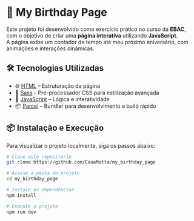 # 🎉 My Birthday Page

Este projeto foi desenvolvido como exercício prático no curso da **EBAC**, com o objetivo de criar uma **página interativa** utilizando **JavaScript**.  
A página exibe um contador de tempo até meu próximo aniversário, com animações e interações dinâmicas.

## 🛠️ Tecnologias Utilizadas

- 🌐 [HTML](https://developer.mozilla.org/pt-BR/docs/Web/HTML) – Estruturação da página
- 🎨 [Sass](https://sass-lang.com/) – Pré-processador CSS para estilização avançada
- 🧡 [JavaScript](https://developer.mozilla.org/pt-BR/docs/Web/JavaScript) – Lógica e interatividade
- 📦 [Parcel](https://parceljs.org/) – Bundler para desenvolvimento e build rápido

## 📦 Instalação e Execução

Para visualizar o projeto localmente, siga os passos abaixo:

```sh
# Clone este repositório
git clone https://github.com/CauaMotta/my_birthday_page

# Acesse a pasta do projeto
cd my_birthday_page

# Instale as dependências
npm install

# Execute o projeto
npm run dev

